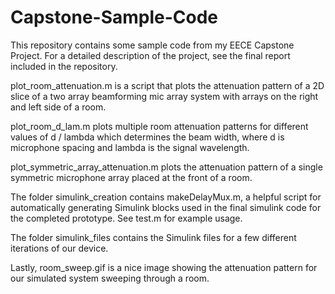 # Capstone-Sample-Code
This repository contains some sample code from my EECE Capstone Project. For a detailed description of the project, see the final report included in the repository.

plot_room_attenuation.m is a script that plots the attenuation pattern of a 2D slice of a two array beamforming mic array system with arrays on the right and left side of a room.

plot_room_d_lam.m plots multiple room attenuation patterns for different values of d / lambda which determines the beam width, where d is microphone spacing and lambda is the signal wavelength.

plot_symmetric_array_attenuation.m plots the attenuation pattern of a single symmetric microphone array placed at the front of a room.

The folder simulink_creation contains makeDelayMux.m, a helpful script for automatically generating Simulink blocks used in the final simulink code for the completed prototype. See test.m for example usage.

The folder simulink_files contains the Simulink files for a few different iterations of our device.

Lastly, room_sweep.gif is a nice image showing the attenuation pattern for our simulated system sweeping through a room.
